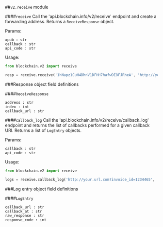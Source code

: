 ##`v2.receive` module

####`receive`
Call the 'api.blockchain.info/v2/receive' endpoint and create a forwarding address. Returns a `ReceiveResponse` object.

Params:
```
xpub : str
callback : str
api_code : str
```

Usage:
```python
from blockchain.v2 import receive

resp = receive.receive('1hNapz1CuH4DhnV1DFHH7hafwDE8FJRheA', 'http://your.url.com?invoice=1234465', 'your api key')

```


###Response object field definitions

####`ReceiveResponse`

```
address : str
index : int
callback_url : str
```

####`callback_log`
Call the 'api.blockchain.info/v2/receive/callback_log' endpoint and returns the list of callbacks performed for a given 
callback URI. 
Returns a list of `LogEntry` objects.

Params:
```
callback : str
api_code : str
```

Usage:
```python
from blockchain.v2 import receive

logs = receive.callback_log('http://your.url.com?invoice_id=1234465', 'your api key')

```

###Log entry object field definitions

####`LogEntry`

```
callback_url : str
callback_at : str
raw_response : str
response_code : int

```

